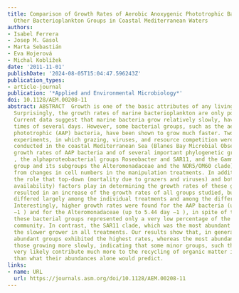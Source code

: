 ```yaml
---
title: Comparison of Growth Rates of Aerobic Anoxygenic Phototrophic Bacteria and
  Other Bacterioplankton Groups in Coastal Mediterranean Waters
authors:
- Isabel Ferrera
- Josep M. Gasol
- Marta Sebastián
- Eva Hojerová
- Michal Koblížek
date: '2011-11-01'
publishDate: '2024-08-05T15:04:47.596243Z'
publication_types:
- article-journal
publication: '*Applied and Environmental Microbiology*'
doi: 10.1128/AEM.00208-11
abstract: ABSTRACT  Growth is one of the basic attributes of any living organism.
  Surprisingly, the growth rates of marine bacterioplankton are only poorly known.
  Current data suggest that marine bacteria grow relatively slowly, having generation
  times of several days. However, some bacterial groups, such as the aerobic anoxygenic
  phototrophic (AAP) bacteria, have been shown to grow much faster. Two manipulation
  experiments, in which grazing, viruses, and resource competition were reduced, were
  conducted in the coastal Mediterranean Sea (Blanes Bay Microbial Observatory). The
  growth rates of AAP bacteria and of several important phylogenetic groups (the Bacteroidetes
  , the alphaproteobacterial groups Roseobacter and SAR11, and the Gammaproteobacteria
  group and its subgroups the Alteromonadaceae and the NOR5/OM60 clade) were calculated
  from changes in cell numbers in the manipulation treatments. In addition, we examined
  the role that top-down (mortality due to grazers and viruses) and bottom-up (resource
  availability) factors play in determining the growth rates of these groups. Manipulations
  resulted in an increase of the growth rates of all groups studied, but its extent
  differed largely among the individual treatments and among the different groups.
  Interestingly, higher growth rates were found for the AAP bacteria (up to 3.71 day
  −1 ) and for the Alteromonadaceae (up to 5.44 day −1 ), in spite of the fact that
  these bacterial groups represented only a very low percentage of the total prokaryotic
  community. In contrast, the SAR11 clade, which was the most abundant group, was
  the slower grower in all treatments. Our results show that, in general, the least
  abundant groups exhibited the highest rates, whereas the most abundant groups were
  those growing more slowly, indicating that some minor groups, such the AAP bacteria,
  very likely contribute much more to the recycling of organic matter in the ocean
  than what their abundances alone would predict.
links:
- name: URL
  url: https://journals.asm.org/doi/10.1128/AEM.00208-11
---
```

